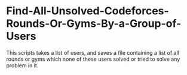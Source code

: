 # Find-All-Unsolved-Codeforces-Rounds-Or-Gyms-By-a-Group-of-Users
This scripts takes a list of users, and saves a file containing a list of all rounds or gyms which none of these users solved or tried to solve any problem in it.
